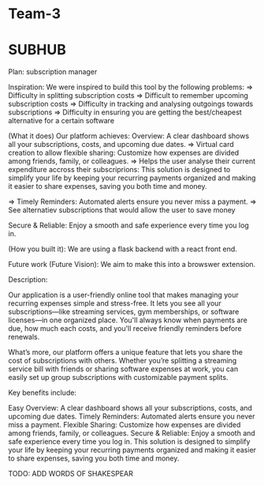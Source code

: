 # Team-3
# SUBHUB

Plan:
subscription manager

Inspiration:
We were inspired to build this tool by the following problems:
=> Difficulty in splitting subscription costs
=> Difficult to remember upcoming subscription costs
=> Difficulty in tracking and analysing outgoings towards subscriptions
=> Difficulty in ensuring you are getting the best/cheapest alternative for a certain software

(What it does) Our platform achieves:
Overview: A clear dashboard shows all your subscriptions, costs, and upcoming due dates.
=> Virtual card creation to allow flexible sharing: 
Customize how expenses are divided among friends, family, or colleagues.
=> Helps the user analyse their current expenditure accross their subscriprions:
This solution is designed to simplify your life by keeping your recurring payments organized and making it easier to share expenses, saving you both time and money.

=> Timely Reminders: Automated alerts ensure you never miss a payment.
=> See alternatiev subscriptions that would allow the user to save money

Secure & Reliable: Enjoy a smooth and safe experience every time you log in.


(How you built it):
We are using a flask backend with a react front end.






Future work (Future Vision):
We aim to make this into a browswer extension.


Description:

Our application is a user-friendly online tool that makes managing your recurring expenses simple and stress-free. It lets you see all your subscriptions—like streaming services, gym memberships, or software licenses—in one organized place. You'll always know when payments are due, how much each costs, and you'll receive friendly reminders before renewals.

What’s more, our platform offers a unique feature that lets you share the cost of subscriptions with others. Whether you’re splitting a streaming service bill with friends or sharing software expenses at work, you can easily set up group subscriptions with customizable payment splits.

Key benefits include:

Easy Overview: A clear dashboard shows all your subscriptions, costs, and upcoming due dates.
Timely Reminders: Automated alerts ensure you never miss a payment.
Flexible Sharing: Customize how expenses are divided among friends, family, or colleagues.
Secure & Reliable: Enjoy a smooth and safe experience every time you log in.
This solution is designed to simplify your life by keeping your recurring payments organized and making it easier to share expenses, saving you both time and money.


TODO:
ADD WORDS OF SHAKESPEAR 
